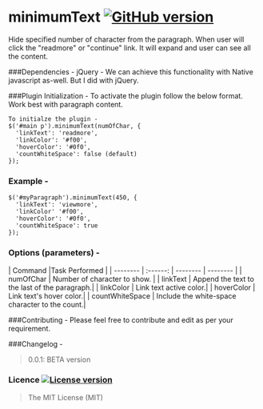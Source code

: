 minimumText [![GitHub version](http://img.shields.io/badge/version-0.0.1-brightgreen.svg)]()
===========

<!---
[![Node.js version](http://img.shields.io/badge/Node.js-%3E%200.10-brightgreen.svg)]() 
[![Built with Grunt](http://cdn.gruntjs.com/builtwith.png)](http://gruntjs.com/)  
-->

Hide specified number of character from the paragraph. When user will click the "readmore" or "continue" link. It will expand and user can see all the content.

###Dependencies - 
jQuery - We can achieve this functionality with Native javascript as-well. But I did with jQuery.

###Plugin Initialization -
To activate the plugin follow the below format.
Work best with paragraph content.
```
To initialze the plugin -
$('#main p').minimumText(numOfChar, {
  'linkText': 'readmore',
  'linkColor': '#f00',
  'hoverColor': '#0f0',
  'countWhiteSpace': false (default)
});
```

### Example -
```
$('#myParagraph').minimumText(450, {
  'linkText': 'viewmore',
  'linkColor' '#f00',
  'hoverColor': '#0f0',
  'countWhiteSpace': true
});
```

### Options (parameters) - 
| Command  |Task Performed                  |
| -------- | :------: | -------- | -------- |
| numOfChar | Number of character to show. |
| linkText  | Append the text to the last of the paragraph.|
| linkColor  | Link text active color.|
| hoverColor  | Link text's hover color.|
| countWhiteSpace  | Include the white-space character to the count.|


###Contributing -
Please feel free to contribute and edit as per your requirement.

###Changelog -
> 0.0.1: BETA version

### Licence [![License version](http://img.shields.io/badge/License-MIT-red.svg)]()
> The MIT License (MIT)
